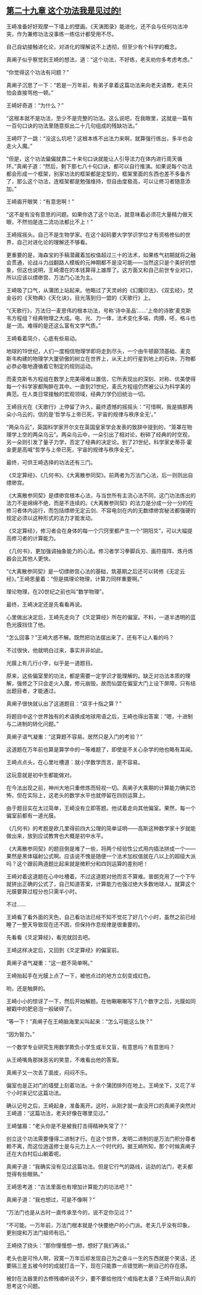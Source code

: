 ## [第二十九章 这个功法我是见过的!](https://www.xxbiquge.com/11_11207/5463421.html)


  王崎准备好好观摩一下墙上的壁画。《天演图录》能进化，还不会与任何功法冲突，作为兼修功法没事练一练估计都受用不尽。

  自己自幼接触进化论，对进化的理解说不上透彻，但至少有个科学的概念。

  真阐子似乎察觉到王崎的想法，道：“这个功法，不好练，老夫劝你多考虑考虑。”

  “你觉得这个功法有问题？”

  真阐子沉思了一下：“若是一万年前，有弟子拿着这篇功法来向老夫请教，老夫只怕会直接骂他一顿。”

  王崎好奇道：“为什么？”

  “这根本就不是功法，至少不是完整的功法。这么说吧，在我眼里，这就是一篇有一百句口诀的功法里随意抠出二十几句组成的残缺功法。”

  王崎吓了一跳：“没这么坑吧？这根本练不出法力来啊，就算强行练出，多半也会走火入魔。”

  “但是，这个功法偏偏就靠二十来句口诀就能让人引导法力在体内进行周天循环。”真阐子道：“然后，剩下那七八十句口诀，都可以自行推演。如果说每个功法都会形成一个框架，别家功法的框架都是定型的，框架里面的东西也差不多备齐了，那么这个功法，连框架都是勉强维持，但自由度极高，可以让修习者随意添加。”

  王崎眉开眼笑：“有意思啊！”

  “这不是有没有意思的问题。如果你选了这个功法，就意味着必须花大量精力做天眼，不然怕是连二流功法都比不上！”

  王崎摇摇头。自己不是生物学家。在这个起码要大学学识学位才有资格修仙的世界，自己对进化论的理解还不够看。

  更重要的是，海森宝的手稿潜藏着加权值超过三十的法术，如果练气初期就将之融会贯通，论战斗力战翻路人模板的元神期都不是没可能——当然这只是个美好的想象，但这也说明，王崎潜在的本钱算得上雄厚了。这方面又和自己前世专业对口，所以应该以缥缈宫、万法门心法为主。

  王崎吸了口气，从蒲团上站起来。他略过了天灵岭的《幻魔印法》、《双玄经》，焚金谷的《天物典》《天化诀》，目光落到归一盟的《天歌行》上。

  “《天歌行》，万法归一麦思伟的根本功法，号称‘诗中圣品’……‘上帝的诗歌’麦克斯韦方程组？经典物理之大成。电、光、力一体，法术变化多端，肉搏，呸，格斗也是一流。难得的是还这么富有文学气质。”

  王崎看着简介，心底有些易动。

  地球的19世纪，人们一度相信物理学即将走到尽头，一个由牛顿巅顶基础、麦克斯韦构建的物理学大厦骄傲的树立在世界上，从天上的行星到地上的石块，万物都必恭必敬地遵循着它制定的规则运动。

  而麦克斯韦方程组在数学上完美得难以置信，它所表现出的深刻、对称、优美使得每一个科学家都陶醉在其中。一直到21世纪，麦氏方程组仍然被公认为科学美的典范。在人类日常接触的宏观领域，经典力学仍旧统治一切。

  王崎目光在《天歌行》上停留了许久，最终遗憾的摇摇头：“可惜啊，我是搞那两朵小乌云的，信的是‘哲学与上帝已死，宇宙的规律与秩序全无’。”

  “两朵乌云”，英国科学家开尔文在英国皇家学会发表的致辞中提到的，“笼罩在物理学上空的两朵乌云”。两朵乌云中，一朵引出了相对论，粉碎了经典的时空观，另一朵则引发了量子力学，否定了经典的决定论。到了21世纪，科学家史蒂芬·霍金更是高喊“哲学与上帝已死，宇宙的规律与秩序全无”。

  最终，可供王崎选择的功法还有三门。

  《爻定算经》、《几何书》、《大离散参同契》。前两者为万法门心法，后一则则出自缥缈宫。

  《大离散参同契》是缥缈宫根本心法，与当世所有主流心法不同，这门功法炼出的法力不是绵绵不绝，而是不连续的。《大离散参同契》的法力是分成一分一分的在修习者体内运行，而包括缥缈无定云剑、不容电剑在内的无数缥缈宫秘法都强硬的规定必须以这种形式的法力才能发动。

  《爻定算经》，修习者会在身体的每一个穴窍里都产生一个“阴阳爻”，可以大幅提高修习者的计算能力。

  《几何书》，更加强调抽象能力的心法。修习者学习拳脚兵刃、画符摆阵、炼丹炼器会比其他人更快。

  “《大离散参同契》是一切缥缈宫心法的基础，筑基期之后还可以转修《无定云经》。”王崎思量着：“但是搞理论物理，计算力同样重要啊。”

  理论物理，在20世纪之前也叫“数学物理”。

  最终，王崎决定还是先看看再说。

  心里做出决定后，王崎先走向了《爻定算经》所在的偏室。不料，一道半透明的蓝色光膜挡住了他。

  “怎么回事？”王崎大惑不解。既然把功法摆出来了，还有不让人看的吗？

  不过很快，他就明白过来，事实并非如此。

  光膜上有几行小字，似乎是一道题目。

  原来，这些偏室里的功法，都是需要一定学识才能理解的。缺乏对功法本质的理解，强修之下只会走火入魔，修元崩毁。故而仙盟在偏室大门上设下屏障，只有结出题目者，才能通过。

  真阐子很快就认出了这道题目：“双手十指之算？”

  将题目中这个世界独有的术语换成地球用语之后，王崎也得出答案：“嗯，十进制与二进制的转化问题。”

  真阐子语气凝重：“这算题不容易。居然只是入门的考验？”

  这道题在万年前也算是算学中的一等难题了，即使是不关心杂学的他也略有耳闻。

  王崎点点头，在心里吐槽道：就小学数学而言，是不容易。

  这玩意就是初中生都能做对。

  在今法出现之前，神州大地只重修炼而轻视一切。真阐子大乘期的计算能力确实恐怖，但在实际上，这老头的数学水平也就停留在四则运算上。

  由于题目实在太过简单，王崎没有立即答题。他试着走向其他偏室。果然，每一个偏室前都有一道光膜。

  《几何书》的考题是欧几里得前四大公理的简单证明——高斯这种数学家十岁就能做出来，放到应试教育也大概是初中水平。

  《大离散参同契》的题目倒是难了一些，将两个经验性公式用内插法拼成一个——果然是黑体辐射公式啊。应该说不愧是随便一个法术加权值就在八以上的超级大派吗？这个跟前两道题比起来就是微积分和四则运算的差别吧！

  王崎对着这道题在心中吐槽着。不过这道题对他而言不算难。普朗克用了一个下午就拼出正确的公式了，自己知道答案，计算能力也强过绝大多数地球人。就算这个光膜要算过程分也只需半小时。

  不过……

  王崎看了看外面的天色，自己看功法已经不知不觉花了好几个小时，虽然之前已经睡了一整天导致现在还不困，但保持作息规律是很重要的。

  先看看《爻定算经》，看完就回去吧。

  王崎这样决定后，又回到《爻定算经》的偏室前。

  真阐子语气凝重：“这一题不简单啊。”

  王崎抬起手在光膜上点了一下，被他点过的地方立刻变成红色。

  哟，还是触屏的。

  王崎小小的惊讶了一下，然后开始解题。在他唰唰唰写下几个数字之后，光膜如同被戳中的肥皂泡一般破碎了。

  “等一下！”真阐子在王崎脑海里尖叫起来：“怎么可能这么快？”

  “因为智力。”

  一个数学专业研究生用数学欺负小学生或半文盲，有意思吗？有意思吗？

  从王崎嘴角那抹恶劣的笑意，不难看出他的答案。

  真阐子又一次丢了面皮，闷闷不乐。

  偏室也是正对门的墙壁上刻着功法。十余个蒲团排列在地上。王崎坐下，又花了半个小时来记忆这篇功法。

  确认记号之后，王崎起身，准备离开。这时，从刚才就一直没开口的真阐子突然对王崎道：“这篇功法，老夫好像在哪里见过。”

  王崎皱眉：“老头你是不是被我打击得精神失常了？”

  创立这个功法需要懂得二进制才行。在这个世界，发明二进制的是万法门积分尊者赖不离，而这位逍遥修士是与元力上人一个时代的。据王崎所知，那个时候真阐子还在大白村后山躺着呢。

  真阐子道：“我确实没有见过这篇功法。但是它行气的路线，运劲的法门，老夫都觉得有些眼熟。”

  王崎思考道：“古法里面也有增加计算能力的功法吧？”

  真阐子道：“我也想过，可是不像啊？”

  “万法门也是从古时一直传承至今的，说不定你见过？”

  “不可能。一万年前，万法门根本就是个快要绝户的小门派。老夫几乎没有印象，更别提和万法门祖师有旧。”

  王崎挠了挠头：“那你慢慢想一想，想好了我们再谈。”

  老头也是可怜人啊，寂寞一万年后却发现自己为之奋斗一生的东西就是个笑话，还要隔三差五被今时的成就打击一下，现在只能靠一点错觉刷一刷自己的存在感。

  被封在法器里的古修残魂听说不少，要不要给他找个戒指老太婆？王崎开始认真的思考这个问题。
